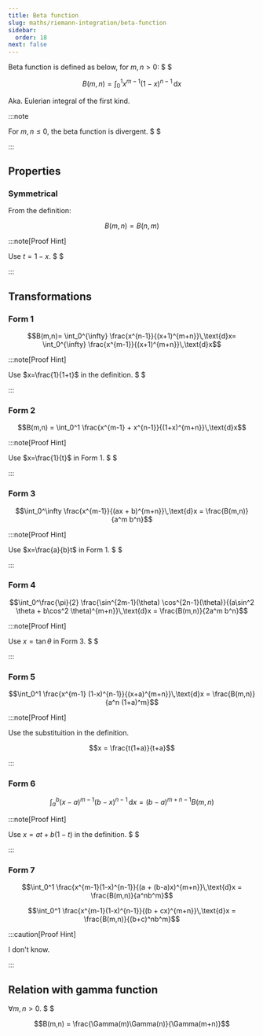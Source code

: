 ```yaml
---
title: Beta function
slug: maths/riemann-integration/beta-function
sidebar:
  order: 18
next: false
---
```


Beta function is defined as below, for $m,n\gt 0$: $ $

```math
B(m,n)=\int_0^1 x^{m-1}(1-x)^{n-1}\,\text{d}x
```

Aka. Eulerian integral of the first kind.

:::note

For $m,n\le 0$, the beta function is divergent. $ $

:::

## Properties

### Symmetrical

From the definition:

```math
B(m,n) = B(n,m)
```

:::note[Proof Hint]

Use $t = 1 - x$. $ $

:::

## Transformations

### Form 1

```math
B(m,n)=
\int_0^{\infty} \frac{x^{n-1}}{(x+1)^{m+n}}\,\text{d}x=
\int_0^{\infty} \frac{x^{m-1}}{(x+1)^{m+n}}\,\text{d}x
```

:::note[Proof Hint]

Use $x=\frac{1}{1+t}$ in the definition. $ $

:::

### Form 2

```math
B(m,n) = \int_0^1 \frac{x^{m-1} + x^{n-1}}{(1+x)^{m+n}}\,\text{d}x
```

:::note[Proof Hint]

Use $x=\frac{1}{t}$ in Form 1. $ $

:::

### Form 3

```math
\int_0^\infty \frac{x^{m-1}}{(ax + b)^{m+n}}\,\text{d}x = \frac{B(m,n)}{a^m b^n}
```

:::note[Proof Hint]

Use $x=\frac{a}{b}t$ in Form 1. $ $

:::

### Form 4

```math
\int_0^\frac{\pi}{2} \frac{\sin^{2m-1}(\theta) \cos^{2n-1}(\theta)}{(a\sin^2 \theta + b\cos^2 \theta)^{m+n}}\,\text{d}x = \frac{B(m,n)}{2a^m b^n}
```

:::note[Proof Hint]

Use $x=\tan \theta$ in Form 3. $ $

:::

### Form 5

```math
\int_0^1 \frac{x^{m-1} (1-x)^{n-1}}{(x+a)^{m+n}}\,\text{d}x = \frac{B(m,n)}{a^n (1+a)^m}
```

:::note[Proof Hint]

Use the substituition in the definition.

```math
x = \frac{t(1+a)}{t+a}
```

:::

### Form 6

```math
\int_a^b {(x-a)^{m-1}(b-x)^{n-1}}\,\text{d}x = (b-a)^{m+n-1} B(m,n)
```

:::note[Proof Hint]

Use $x=at + b(1-t)$ in the definition. $ $

:::

### Form 7

```math
\int_0^1 \frac{x^{m-1}(1-x)^{n-1}}{(a + (b-a)x)^{m+n}}\,\text{d}x
=
\frac{B(m,n)}{a^nb^m}
```

```math
\int_0^1 \frac{x^{m-1}(1-x)^{n-1}}{(b + cx)^{m+n}}\,\text{d}x
=
\frac{B(m,n)}{(b+c)^nb^m}
```

:::caution[Proof Hint]

I don't know.

:::

## Relation with gamma function

$\forall m,n \gt 0$. $ $

```math
B(m,n) = \frac{\Gamma(m)\Gamma(n)}{\Gamma(m+n)}
```
